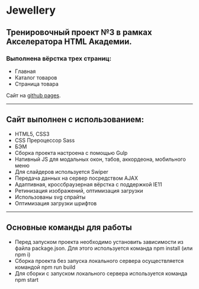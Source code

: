 # Jewellery
## Тренировочный проект №3 в рамках Акселератора HTML Академии.

### Выполнена вёрстка трех страниц:
<ul>
  <li> Главная</li>
  <li> Каталог товаров</li>
  <li> Страница товара</li>
</ul> 
 
Сайт на <a href="https://lesyaslash.github.io/Jewellery/">github pages</a>.

---
## Сайт выполнен с использованием:
<ul>
  <li>HTML5, CSS3</li>
  <li>CSS Прероцессор Sass</li>
  <li>БЭМ</li>
  <li>Сборка проекта настроена с помощью Gulp</li>
  <li>Нативный JS для модальных окон, табов, аккордеона, мобильного меню</li>
  <li>Для слайдеров используется Swiper</li>
  <li>Передача данных на сервер посредством AJAX</li>
  <li>Адаптивная, кроссбраузерная вёрстка с поддержкой IE11</li>
  <li>Ретинизация изображений, оптимизация загрузки</li>
  <li>Использованы svg спрайты</li>
  <li>Оптимизация загрузки шрифтов</li>
</ul>

---
## Основные команды для работы
* Перед запуском проекта необходимо установить зависимости из файла package.json. Для этого используется команда npm install (или npm i)
* Сборка проекта без запуска локального сервера осуществляется командой npm run build
* Для сборки с запуском локального сервера используется команда npm start

